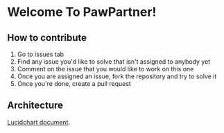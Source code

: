 # Welcome To PawPartner!

## How to contribute
1. Go to issues tab
2. Find any issue you'd like to solve that isn't assigned to anybody yet
3. Comment on the issue that you would like to work on this one
4. Once you are assigned an issue, fork the repository and try to solve it
5. Once you're done, create a pull request

## Architecture

[Lucidchart document](https://lucid.app/documents/embedded/2d805f3f-4314-4d6a-9015-b6e659d66bcd).
